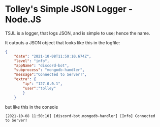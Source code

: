 # Tolley's Simple JSON Logger - Node.JS

TSJL is a logger, that logs JSON, and is simple to use; hence the name.

It outputs a JSON object that looks like this in the logfile:

```json
{
    "date": "2021-10-08T11:50:10.674Z",
    "level": "info",
    "appName": "discord-bot",
    "subprocess": "mongodb-handler",
    "message":"Connected to Server!",
    "extra": {
        "ip": "127.0.0.1",
        "user":"tolley"
        }
    }
```

but like this in the console

```
[2021-10-08 11:50:10] [discord-bot.mongodb-handler] [Info] Connected to Server!
```
